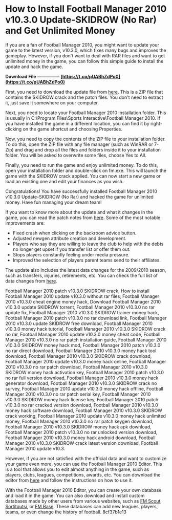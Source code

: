 # How to Install Football Manager 2010 v10.3.0 Update-SKIDROW (No Rar) and Get Unlimited Money
 
If you are a fan of Football Manager 2010, you might want to update your game to the latest version, v10.3.0, which fixes many bugs and improves the gameplay. However, if you don't want to deal with RAR files and want to get unlimited money in the game, you can follow this simple guide to install the update and hack the game.
 
**Download File ————— [https://t.co/pUABhZdPo0](https://t.co/pUABhZdPo0)**


 
First, you need to download the update file from [here](https://megagames.com/download/260494/0). This is a ZIP file that contains the SKIDROW crack and the patch files. You don't need to extract it, just save it somewhere on your computer.
 
Next, you need to locate your Football Manager 2010 installation folder. This is usually in C:\Program Files\Sports Interactive\Football Manager 2010\. If you have installed the game in a different location, you can find it by right-clicking on the game shortcut and choosing Properties.
 
Now, you need to copy the contents of the ZIP file to your installation folder. To do this, open the ZIP file with any file manager (such as WinRAR or 7-Zip) and drag and drop all the files and folders inside it to your installation folder. You will be asked to overwrite some files, choose Yes to All.
 
Finally, you need to run the game and enjoy unlimited money. To do this, open your installation folder and double-click on fm.exe. This will launch the game with the SKIDROW crack applied. You can now start a new game or load an existing one and edit your finances as you wish.
 
Congratulations! You have successfully installed Football Manager 2010 v10.3.0 Update-SKIDROW (No Rar) and hacked the game for unlimited money. Have fun managing your dream team!
  
If you want to know more about the update and what it changes in the game, you can read the patch notes from [here](https://www.gamepressure.com/download.asp?ID=26582). Some of the most notable improvements are:
 
- Fixed crash when clicking on the backroom advice button.
- Adjusted newgen attribute creation and development.
- Players who say they are willing to leave the club to help with the debts no longer get upset if you transfer list or offer them out.
- Stops players constantly feeling under media pressure.
- Improved the selection of players parent teams send to their affiliates.

The update also includes the latest data changes for the 2009/2010 season, such as transfers, injuries, retirements, etc. You can check the full list of data changes from [here](https://community.sigames.com/topic/153696-football-manager-2010-data-update-changes/).
 
Football Manager 2010 patch v10.3.0 SKIDROW crack,  How to install Football Manager 2010 update v10.3.0 without rar files,  Football Manager 2010 v10.3.0 cheat engine money hack,  Download Football Manager 2010 v10.3.0 update SKIDROW torrent,  Football Manager 2010 v10.3.0 no rar update fix,  Football Manager 2010 v10.3.0 SKIDROW trainer money hack,  Football Manager 2010 patch v10.3.0 no rar download link,  Football Manager 2010 v10.3.0 update SKIDROW free download,  Football Manager 2010 v10.3.0 money hack tutorial,  Football Manager 2010 v10.3.0 SKIDROW crack no rar,  Football Manager 2010 update v10.3.0 money cheat code,  Football Manager 2010 v10.3.0 no rar patch installation guide,  Football Manager 2010 v10.3.0 SKIDROW money hack mod,  Football Manager 2010 patch v10.3.0 no rar direct download,  Football Manager 2010 v10.3.0 money hack tool download,  Football Manager 2010 v10.3.0 SKIDROW crack download,  Football Manager 2010 update v10.3.0 money hack online,  Football Manager 2010 v10.3.0 no rar patch download,  Football Manager 2010 v10.3.0 SKIDROW money hack activation key,  Football Manager 2010 patch v10.3.0 no rar full version download,  Football Manager 2010 v10.3.0 money hack generator download,  Football Manager 2010 v10.3.0 SKIDROW crack no survey,  Football Manager 2010 update v10.3.0 money hack offline,  Football Manager 2010 v10.3.0 no rar patch serial key,  Football Manager 2010 v10.3.0 SKIDROW money hack license key,  Football Manager 2010 patch v10.3.0 no rar cracked version download,  Football Manager 2010 v10.3.0 money hack software download,  Football Manager 2010 v10.3.0 SKIDROW crack working,  Football Manager 2010 update v10.3.0 money hack unlimited money,  Football Manager 2010 v10.3.0 no rar patch keygen download,  Football Manager 2010 v10.3.0 SKIDROW money hack apk download,  Football Manager 2010 patch v10.3.0 no rar unlocked version download,  Football Manager 2010 v10.3.0 money hack android download,  Football Manager 2010 v10.3.0 SKIDROW crack latest version download,  Football Manager 2010 update v10.3.
 
However, if you are not satisfied with the official data and want to customize your game even more, you can use the Football Manager 2010 Editor. This is a tool that allows you to edit almost anything in the game, such as players, clubs, leagues, competitions, awards, etc. You can download the editor from [here](https://www.fmscout.com/a-football-manager-2010-editor.html) and follow the instructions on how to use it.
 
With the Football Manager 2010 Editor, you can create your own database and load it in the game. You can also download and install custom databases made by other users from various websites, such as [FM Scout](https://www.fmscout.com/c-fm10.html), [Sortitoutsi](https://sortitoutsi.net/football-manager-2010), or [FM Base](https://www.fmbase.co.uk/forum/football-manager-2010-downloads/). These databases can add new leagues, players, teams, or even change the history of football.
 8cf37b1e13
 
